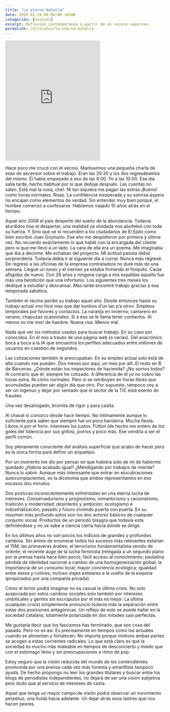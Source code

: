 ```yaml
---
title: "La eterna batalla"
date: 2018-01-29 00:00:00 +0100
categories: [ensayos]
excerpt: Reflexión contemporánea a partir de un suceso vaporoso.
permalink: /articulos/la-eterna-batalla
---
```

<iframe src="https://open.spotify.com/embed/user/119566895/playlist/1D2XMUW40tuknotPFcZuiX" width="300" height="380" frameborder="0" allowtransparency="true"></iframe>

Hace poco me crucé con el vecino. Mantuvimos una pequeña charla de esas de ascensor sobre el trabajo. Eran las 20:30 y los dos regresábamos del mismo. Él había empezado a eso de las 8:00. Yo a las 10:00. Ese día salía tarde, hecho habitual por lo que deduje después. Las cuentas no salen. Está mal la cosa, che!. Ni tan siquiera me pagan las extras ¡Bueno! como horas normales. Risas. La confidencia inesperada y su sonrisa áspera no encajan como elementos de verdad. Sin entender muy bien porqué, el hombre comenzó a confesarse. Habíamos viajado 10 años atrás en el tiempo.

Aquel año 2008 el país despertó del sueño de la abundancia. Todavía aturdidos tras el despertar, una realidad ya olvidada nos abofeteó con toda su fuerza. Y Sino que se lo recuerden a los ciudadanos de El Ejido como bien escribió Juan Goytisolo. Ese año me despidieron por primera y última vez. No recuerdo exáctamente lo que hablé con la encargada del cliente pero si que me llevó a un lado. La cara de ella era un poema. Me imaginaba que iba a decirme. Me echaban del proyecto. Mi actitud pasota debió sorprenderla. Todavía debía ir al siguiente día a currar. Nunca más regresé. De regreso a las oficinas de la empresa contratadora no duré más de una semana. Llegué un lunes y el viernes ya estaba firmando el finiquito. Caras afligidas de nuevo. Con 26 años y ninguna carga a mis espaldas aquello fue más una bendición que una infortunio. Los siguientes tres meses los dediqué a estudiar y descansar. Más tarde encontré trabajo gracias a esa temporada sabática.

También el vecino perdió su trabajo aquel año. Desde entonces hasta su trabajo actual «no hice mas que dar tumbos d’un lao p’a otro». Empleos temporales por favores y contactos. La naranja en invierno; camarero en verano; chapuzas ocasionales. Si a eso se le llama tener contactos. Al menos no me morí de hambre. Nueva risa. Menos mal.

Nada que ver los métodos usados para buscar trabajo. En su caso por conocidos. En el mio a través de una página web (o varias). Del anacrónico boca a boca a la IA que encuentra los perfiles adecuados entre millones de usuarios en cuestión de segundos.

Las cotizaciones también le preocupaban. En su empleo actual solo está de alta cuando «se puede». Dos meses por aquí, un mes por allí. El resto en B de Bárcenas. ¿Dónde están los inspectores de hacienda? ¿No somos todos? Al contrario que él, siempre he cotizado. A diferencia de él yo no cobro las horas extra. Ni cómo normales. Pero si se retribuyen en horas libres que acumuladas pueden ser algún día que otro. Por supuesto, tampoco voy a ser un ingenuo y dejar por sentado que el sector de la TIC está exento de fraudes.

Una vez desahogado, bromita de rigor y para casita.

Al chaval lo conozco desde hace tiempo. No íntimamente aunque lo suficiente para saber que siempre fue un poco bandarra. Mucha fiesta. Libros ni por el forro. Intereses los justos. Fútbol (de hecho me entero de los goles del Valencia por sus gritos), porros y poco más. Ese vendría a ser el perfil común.

Soy plenamente consciente del análisis superficial que acabo de hacer pero es la única forma para definir un arquetipo.

Por un momento me dio por pensar en que hubiera sido de mí de haberme quedado ¿Habría acabado igual? ¿Mendigando por trabajos de mierda? Nunca lo sabré. Aunque más interesante que entrar en elucubraciones autocomplacientes, es la dicotomía que ambos representamos en eso escasos dos minutos.

Dos posturas inconscientemente enfrentadas en una eterna lucha de intereses. Conservadurismo y progresismo; romanticismo y racionalismo; tradición y modernidad; desinterés y ambición; ecologismo e industrialización; pasado y futuro viviendo puerta con puerta. En su resumen más profundo estos son los dos actores básicos de cualquier conjunto social. Productos de un periodo bisagra que todavía está definiéndose y no se sabe a ciencia cierta hacia dónde se dirige.

En los últimos años no son pocos los indicios de grandes y profundos cambios. Sin ánimo de enumerar todos los sucesos más relevantes estarían el 15M; las primaveras árabes; el terrorismo fundamentalista venido de oriente; el reciente auge de la lucha feminista (relegada a un segundo plano por la prensa hasta hace bien poco); fácil acceso al conocimiento; paulatina pérdida de identidad nacional a cambio de una homogeneización global; la importancia de un consumo local; mayor conciencia ecológica; igualdad entre sexos y colores; incluso viajes estelares a la vuelta de la esquina (propiciados por una compañía privada).

Cómo el lector podrá imaginar no es casual la última crisis. No solo auspiciada por estos cambios sociales sino también por intereses umbilicales y gentes sin escrúpulos por el más es mejor. La última (cualquier crisis) simplemente pronunció todavía más la separación entre estas dos posiciones antagónicas. Un reflejo de esto se puede hallar en la sociedad catalana, totalmente polarizada en dos mitades casi perfectas.

Me gustaría decir que los fascismos has terminado, que son cosa del pasado. Pero no es así. Es precisamente en tiempos como los actuales cuando se alimentan y fortalecen. No importa porque motivos ambas partes se acogen a estas corrientes radicales. Lo que está claro es que la sociedad es mucho más maleable en tiempos de desconcierto y miedo que con el estómago lleno y sin preocupaciones a ritmo de pop.

Estoy seguro que la visión reducida del mundo de los contendientes promovida por una prensa cada vez más funesta y amarillista tampoco ayuda. De hecho propongo no leer los grandes titulares y buscar entre los blogs de periodistas independientes, no dejará de ser una visión subjetiva pero dudo que al servicio de intereses de casta.

Aquel que tenga un mayor campo de visión podrá observar un movimiento perpetuo, una huída hacia adelante. Un dejar atrás esos lastres que nos hacen peores.

